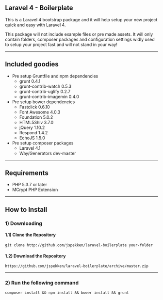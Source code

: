 ## Laravel 4 - Boilerplate

This is a Laravel 4 bootstrap package and it will help setup your new project quick and easy with Laravel 4.

This package will not include example files or pre made assets. It will only contain folders, composer packages and configuration settings widly used to setup your project fast and will not stand in your way!

----

## Included goodies
- Pre setup Gruntfile and npm dependencies
	- grunt 0.4.1
	- grunt-contrib-watch 0.5.3
	- grunt-contrib-uglify 0.2.7
	- grunt-contrib-imagemin 0.4.0
- Pre setup bower dependencies
	- Fastclick 0.6.10
	- Font Awesome 4.0.3
	- Foundation 5.0.2
	- HTML5Shiv 3.7.0
	- jQuery 1.10.2
	- Respond 1.4.2
	- EchoJS 1.5.0
- Pre setup composer packages
	- Laravel 4.1
	- Way/Generators dev-master

----

## Requirements
- PHP 5.3.7 or later
- MCrypt PHP Extension

----

## How to Install
### 1) Downloading
#### 1.1) Clone the Repository
	
	git clone http://github.com/jspekken/laravel-boilerplate your-folder

#### 1.2) Download the Repository

	https://github.com/jspekken/laravel-boilerplate/archive/master.zip

-----

### 2) Run the following command

	composer install && npm install && bower install && grunt
